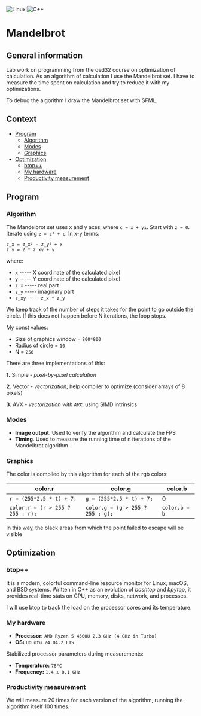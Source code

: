 ![Linux](https://img.shields.io/badge/Linux-FCC624?style=for-the-badge&logo=linux&logoColor=black)
![C++](https://img.shields.io/badge/c++-%2300599C.svg?style=for-the-badge&logo=c%2B%2B&logoColor=white)

# Mandelbrot

## General information

Lab work on programming from the ded32 course on optimization of calculation. As an algorithm of calculation I use the Mandelbrot set.
I have to measure the time spent on calculation and try to reduce it with my optimizations.

To debug the algorithm I draw the Mandelbrot set with SFML.


## Context

- [Program](#program)
    - [Algorithm](#algorithm)
    - [Modes](#modes)
    - [Graphics](#graphics)
- [Optimization](#optimization)
    - [btop++](#btop)
    - [My hardware](#hardware)
    - [Productivity measurement](#productivity)

## Program

### Algorithm

The Mandelbrot set uses x and y axes, where ```c = x + yi```. Start with ```z = 0```. Iterate using ```z = z² + c```. In x-y terms:
```
z_x = z_x² - z_y² + x
z_y = 2 * z_xy + y
```
where:
- ```x``` -----  X coordinate of the calculated pixel
- ```y``` -----  Y coordinate of the calculated pixel
- ```z_x``` ----- real part
- ```z_y``` ----- imaginary part
- ```z_xy``` ----- ```z_x * z_y```

We keep track of the number of steps it takes for the point to go outside the circle. If this does not happen before N iterations, the loop stops.

My const values:
- Size of graphics window = `800*800`
- Radius of circle = `10`
- N = `256`

There are three implementations of this:

**1.** Simple - *pixel-by-pixel calculation*

**2.** Vector - *vectorization*, help compiler to optimize (consider arrays of 8 pixels)

**3.** AVX - *vectorization with `AVX`*, using SIMD intrinsics

### Modes

- **Image output**. Used to verify the algorithm and calculate the FPS
- **Timing**. Used to measure the running time of n iterations of the Mandelbrot algorithm

### Graphics

The color is compiled by this algorithm for each of the rgb colors:

|                color.r                |                color.g               |      color.b      |
|---------------------------------------|--------------------------------------|-------------------|
|     ```r = (255*2.5 * t) + 7;```      |     ```g = (255*2.5 * t) + 7;```     |         0         |
| ```color.r = (r > 255 ? 255 : r);```  | ```color.g = (g > 255 ? 255 : g);``` | ```color.b = b``` |

In this way, the black areas from which the point failed to escape will be visible

## Optimization

### btop++

It is a modern, colorful command-line resource monitor for Linux, macOS, and BSD systems. Written in C++ as an evolution of *bashtop* and *bpytop*, it provides real-time stats on CPU, memory, disks, network, and processes.

I will use btop to track the load on the processor cores and its temperature.

### My hardware

- **Processor:** ```AMD Ryzen 5 4500U 2.3 GHz (4 GHz in Turbo)```
- **OS:** ```Ubuntu 24.04.2 LTS```

Stabilized processor parameters during measurements:
- **Temperature:** ```78°C```
- **Frequency:** ```1.4 ± 0.1 GHz```

### Productivity measurement

We will measure 20 times for each version of the algorithm, running the algorithm itself 100 times.


